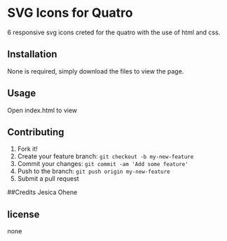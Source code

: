 # SVG Icons for Quatro
 6 responsive svg icons creted for the quatro with the use of html and css.

 ## Installation
None is required, simply download the files to view the page.

## Usage
Open index.html to view

## Contributing
1. Fork it!
2. Create your feature branch: `git checkout -b my-new-feature`
3. Commit your changes: `git commit -am 'Add some feature'`
4. Push to the branch: `git push origin my-new-feature`
5. Submit a pull request

##Credits Jesica Ohene

## license 
none